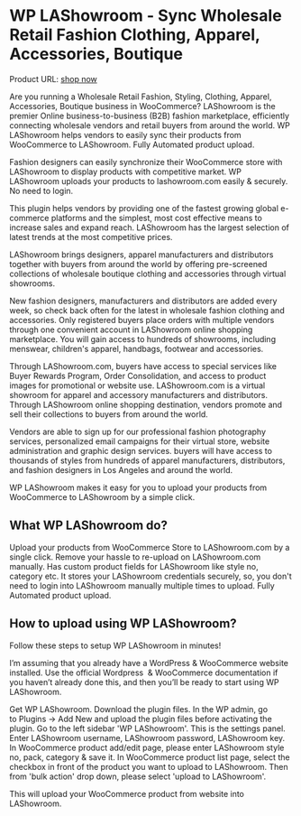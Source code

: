 # WP LAShowroom - Sync Wholesale Retail Fashion Clothing, Apparel, Accessories, Boutique

Product URL: [shop now](https://garazlab.com/product/wp-lashowroom-sync-wholesale-retail-fashion-clothing-apparel-accessories-boutique/)

Are you running a Wholesale Retail Fashion, Styling, Clothing, Apparel, Accessories, Boutique business in WooCommerce? LAShowroom is the premier Online business-to-business (B2B) fashion marketplace, efficiently connecting wholesale vendors and retail buyers from around the world. WP LAShowroom helps vendors to easily sync their products from WooCommerce to LAShowroom. Fully Automated product upload.

Fashion designers can easily synchronize their WooCommerce store with LAShowroom to display products with competitive market. WP LAShowroom uploads your products to lashowroom.com easily & securely. No need to login.

This plugin helps vendors by providing one of the fastest growing global e-commerce platforms and the simplest, most cost effective means to increase sales and expand reach. LAShowroom has the largest selection of latest trends at the most competitive prices.

LAShowroom brings designers, apparel manufacturers and distributors together with buyers from around the world by offering pre-screened collections of wholesale boutique clothing and accessories through virtual showrooms.

New fashion designers, manufacturers and distributors are added every week, so check back often for the latest in wholesale fashion clothing and accessories. Only registered buyers place orders with multiple vendors through one convenient account in LAShowroom online shopping marketplace. You will gain access to hundreds of showrooms, including menswear, children's apparel, handbags, footwear and accessories.

Through LAShowroom.com, buyers have access to special services like Buyer Rewards Program, Order Consolidation, and access to product images for promotional or website use. LAShowroom.com is a virtual showroom for apparel and accessory manufacturers and distributors. Through LAShowroom online shopping destination, vendors promote and sell their collections to buyers from around the world.

Vendors are able to sign up for our professional fashion photography services, personalized email campaigns for their virtual store, website administration and graphic design services. buyers will have access to thousands of styles from hundreds of apparel manufacturers, distributors, and fashion designers in Los Angeles and around the world.

WP LAShowroom makes it easy for you to upload your products from WooCommerce to LAShowroom by a simple click.

## What WP LAShowroom do?
Upload your products from WooCommerce Store to LAShowroom.com by a single click.
Remove your hassle to re-upload on LAShowroom.com manually.
Has custom product fields for LAShowroom like style no, category etc.
It stores your LAShowroom credentials securely, so, you don't need to login into LAShowroom manually multiple times to upload.
Fully Automated product upload.

## How to upload using WP LAShowroom?

Follow these steps to setup WP LAShowroom in minutes!

I’m assuming that you already have a WordPress & WooCommerce website installed. Use the official Wordpress  & WooCommerce documentation if you haven’t already done this, and then you’ll be ready to start using WP LAShowroom.

Get WP LAShowroom. Download the plugin files.
In the WP admin, go to Plugins -> Add New and upload the plugin files before activating the plugin.
Go to the left sidebar 'WP LAShowroom'. This is the settings panel.
Enter LAShowroom username, LAShowroom password, LAShowroom key.
In WooCommerce product add/edit page, please enter LAShowroom style no, pack, category & save it.
In WooCommerce product list page, select the checkbox in front of the product you want to upload to LAShowroom.
Then from 'bulk action' drop down, please select 'upload to LAShowroom'.

This will upload your WooCommerce product from website into LAShowroom.
